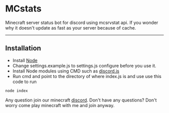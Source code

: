 # MCstats
Minecraft server status bot for discord using mcsrvstat api. If you wonder why it doesn't update as fast as your server because of cache.

---

## Installation
- Install [Node](https://nodejs.org/en/download/)
- Change settings.example.js to settings.js configure before you use it. 
- Install Node modules using CMD such as [discord.js](https://discord.js.org/#/docs/main/stable/general/welcome)
- Run cmd and point to the directory of where index.js is and use use this code to run
```shell
node index
```
Any question join our minecraft [discord](https://discord.gg/cxmJWhX). Don't have any questions? Don't worry come play minecraft with me and join anyway.
